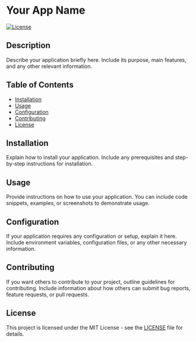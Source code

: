 # Your App Name

[![License](https://img.shields.io/badge/license-MIT-blue.svg)](https://opensource.org/licenses/MIT)

## Description

Describe your application briefly here. Include its purpose, main features, and any other relevant information.

## Table of Contents

- [Installation](#installation)
- [Usage](#usage)
- [Configuration](#configuration)
- [Contributing](#contributing)
- [License](#license)

## Installation

Explain how to install your application. Include any prerequisites and step-by-step instructions for installation.

## Usage

Provide instructions on how to use your application. You can include code snippets, examples, or screenshots to demonstrate usage.

## Configuration

If your application requires any configuration or setup, explain it here. Include environment variables, configuration files, or any other necessary information.

## Contributing

If you want others to contribute to your project, outline guidelines for contributing. Include information about how others can submit bug reports, feature requests, or pull requests.

## License

This project is licensed under the MIT License - see the [LICENSE](LICENSE) file for details.
